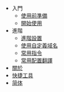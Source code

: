 * 入門
    * [使用前準備](#使用前)
    * [開始使用](#基本使用方法)
* 進階
    * [進階設置](#進階設置和疑難解答)
    * [使用自定義域名](#使用自定義域名)
    * [常用指令](#常用指令)
    * [常用配置翻譯](#server.properties中部分常用配置翻譯)
* [關於](#關於)
* [快捷工具](#快捷工具)
* [简体](../_coverpage.md)